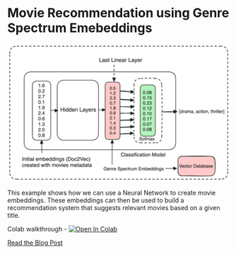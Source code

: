 # Movie Recommendation using Genre Spectrum Emebeddings

![image](https://github.com/vipul-maheshwari/vipul-maheshwari.github.io/blob/main/images/movie-recommendation-using-rag/movie_recommendation_architecture.png?raw=true)

This example shows how we can use a Neural Network to create movie embeddings. These embeddings can then be used to build a recommendation system that suggests relevant movies based on a given title.

Colab walkthrough - <a href="https://colab.research.google.com/drive/1B6I5SEXzuuEVaHcy4IwaJlrMy8wJfPSx?usp=sharing"><img src="https://colab.research.google.com/assets/colab-badge.svg" alt="Open In Colab"></a>

[Read the Blog Post](https://vipul-maheshwari.github.io/2024/05/17/movie-recommendation-system-with-vdb)